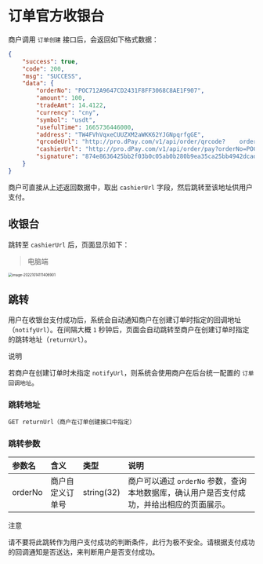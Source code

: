 # 订单官方收银台

商户调用 `订单创建` 接口后，会返回如下格式数据：

```json
{
    "success": true,
    "code": 200,
    "msg": "SUCCESS",
    "data": {
        "orderNo": "POC712A9647CD2431F8FF3068C8AE1F907",
        "amount": 100,
        "tradeAmt": 14.4122,
        "currency": "cny",
        "symbol": "usdt",
        "usefulTime": 1665736446000,
        "address": "TW4FVhVqxeCUUZXM2aWKK62YJGNpqrfgGE",
        "qrcodeUrl": "http://pro.dPay.com/v1/api/order/qrcode?	  orderNo=POC712A9647CD2431F8FF3068C8AE1F907",
        "cashierUrl": "http://pro.dPay.com/v1/api/order/pay?orderNo=POC712A9647CD2431F8FF3068C8AE1F907",
        "signature": "874e8636425bb2f03b0c05ab0b280b9ea35ca25bb4942dcad650a51c0e953a80a3e49b317a51a9875b7af606acda5e607decdbaed3700673de3fed09b569854c0723fc279b4d227bd7241cc61f277b4a193846b9edbaeffd1f19244d30f6ef4e49be98b46df20cf396927073336987e34dd01a68baa837bf9a15239d160507e7"
    }
}
```

商户可直接从上述返回数据中，取出 `cashierUrl` 字段，然后跳转至该地址供用户支付。

## 收银台

跳转至 `cashierUrl` 后，页面显示如下：

> 电脑端

<img src="/Users/alex/myDoc/dPay/docs/images/image-20221014111406901.png" alt="image-20221014111406901" style="zoom: 50%;" />



## 跳转

用户在收银台支付成功后，系统会自动通知商户在创建订单时指定的回调地址（`notifyUrl`）。在间隔大概 `1` 秒钟后，页面会自动跳转至商户在创建订单时指定的跳转地址（`returnUrl`）。

说明

若商户在创建订单时未指定 `notifyUrl`，则系统会使用商户在后台统一配置的 `订单回调地址`。

### 跳转地址

```bash
GET returnUrl（商户在订单创建接口中指定）
```

### 跳转参数

| 参数名  | 含义             | 类型       | 说明                                                         |
| :------ | :--------------- | :--------- | :----------------------------------------------------------- |
| orderNo | 商户自定义订单号 | string(32) | 商户可以通过 `orderNo` 参数，查询本地数据库，确认用户是否支付成功，并给出相应的页面展示。 |

注意

请不要将此跳转作为用户支付成功的判断条件，此行为极不安全。请根据支付成功的回调通知是否送达，来判断用户是否支付成功。